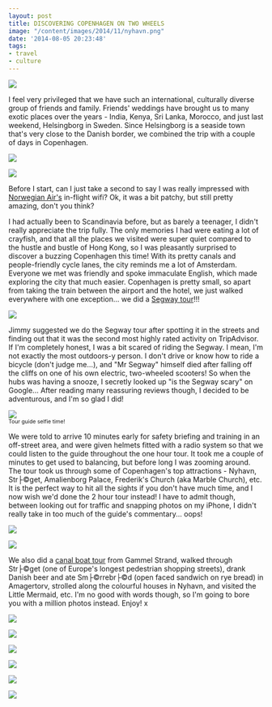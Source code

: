 ```yaml
---
layout: post
title: DISCOVERING COPENHAGEN ON TWO WHEELS
image: "/content/images/2014/11/nyhavn.png"
date: '2014-08-05 20:23:48'
tags:
- travel
- culture
---
```


<img src="/content/images/2014/Aug/nyhavn.png"/>

I feel very privileged that we have such an international, culturally diverse group of friends and family. Friends' weddings have brought us to many exotic places over the years - India, Kenya, Sri Lanka, Morocco, and just last weekend, Helsingborg in Sweden. Since Helsingborg is a seaside town that's very close to the Danish border, we combined the trip with a couple of days in Copenhagen.

![](/content/images/2014/Aug/c1.png)

![](/content/images/2014/Aug/c2.png)

Before I start, can I just take a second to say I was really impressed with <a href="http://www.norwegian.com/" target="_blank">Norwegian Air's</a> in-flight wifi? Ok, it was a bit patchy, but still pretty amazing, don't you think?

I had actually been to Scandinavia before, but as barely a teenager, I didn't really appreciate the trip fully. The only memories I had were eating a lot of crayfish, and that all the places we visited were super quiet compared to the hustle and bustle of Hong Kong, so I was pleasantly surprised to discover a buzzing Copenhagen this time! With its pretty canals and people-friendly cycle lanes, the city reminds me a lot of Amsterdam. Everyone we met was friendly and spoke immaculate English, which made exploring the city that much easier. Copenhagen is pretty small, so apart from taking the train between the airport and the hotel, we just walked everywhere with one exception... we did a <a href="http://segwaytourscph.com/" target="_blank">Segway tour</a>!!!

![](/content/images/2014/Aug/IMG_2797.JPG)
 
Jimmy suggested we do the Segway tour after spotting it in the streets and finding out that it was the second most highly rated activity on TripAdvisor. If I'm completely honest, I was a bit scared of riding the Segway. I mean, I'm not exactly the most outdoors-y person. I don't drive or know how to ride a bicycle (don't judge me...), and "Mr Segway" himself died after falling off the cliffs on one of his own electric, two-wheeled scooters! So when the hubs was having a snooze, I secretly looked up "is the Segway scary" on Google... After reading many reassuring reviews though, I decided to be adventurous, and I'm so glad I did!

![](/content/images/2014/Aug/IMG_2792.JPG)<span style="display:block; text-align: left; margin:0; padding: 0; font-size:8pt;">Tour guide selfie time!</span>
 
We were told to arrive 10 minutes early for safety briefing and training in an off-street area, and were given helmets fitted with a radio system so that we could listen to the guide throughout the one hour tour. It took me a couple of minutes to get used to balancing, but before long I was zooming around. The tour took us through some of Copenhagen's top attractions - Nyhavn, Str├©get, Amalienborg Palace, Frederik's Church (aka Marble Church), etc. It is the perfect way to hit all the sights if you don't have much time, and I now wish we'd done the 2 hour tour instead! I have to admit though, between looking out for traffic and snapping photos on my iPhone, I didn't really take in too much of the guide's commentary... oops!

![](/content/images/2014/Aug/c3.png)

![](/content/images/2014/Aug/IMG_2813.JPG)
 
We also did a <a href="http://www.stromma.dk/en/copenhagen/sightseeing/sightseeing-by-boat/the-grand-tour/" target="_blank">canal boat tour</a> from Gammel Strand, walked through Str├©get (one of Europe's longest pedestrian shopping streets), drank Danish beer and ate Sm├©rrebr├©d (open faced sandwich on rye bread) in Amagertorv, strolled along the colourful houses in Nyhavn, and visited the Little Mermaid, etc. I'm no good with words though, so I'm going to bore you with a million photos instead. Enjoy! x

![](/content/images/2014/Aug/IMG_2680-1.JPG)

![](/content/images/2014/Aug/c4.png)

![](/content/images/2014/Aug/c5.png)

![](/content/images/2014/Aug/IMG_2734.JPG)

![](/content/images/2014/Aug/c7.png)

![](/content/images/2014/Aug/c6.png)